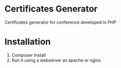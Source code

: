 # Certificates Generator
Certificates generator for conference developed in PHP


# Installation
1. Composer Install
2. Run it using a webserver as apache or nginx
